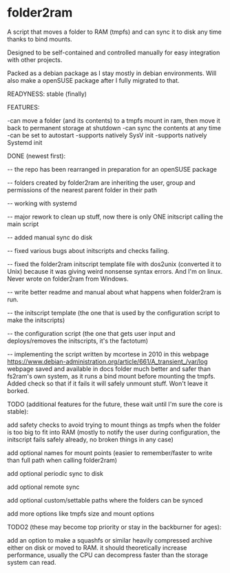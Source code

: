 # folder2ram

A script that moves a folder to RAM (tmpfs) and can sync it to disk any time thanks to bind mounts.

Designed to be self-contained and controlled manually for easy integration with other projects.

Packed as a debian package as I stay mostly in debian environments.
Will also make a openSUSE package after I fully migrated to that.

READYNESS: stable (finally)

FEATURES:

-can move a folder (and its contents) to a tmpfs mount in ram, then move it back to permanent storage at shutdown
-can sync the contents at any time
-can be set to autostart
-supports natively SysV init 
-supports natively Systemd init


DONE (newest first):

-- the repo has been rearranged in preparation for an openSUSE package

-- folders created by folder2ram are inheriting the user, group and permissions of the nearest parent folder in their path

-- working with systemd

-- major rework to clean up stuff, now there is only ONE initscript calling the main script

-- added manual sync do disk

-- fixed various bugs about initscripts and checks failing.

-- fixed the folder2ram initscript template file with dos2unix (converted it to Unix) because it was giving weird nonsense syntax errors. And I'm on linux. Never wrote on folder2ram from Windows.

-- write better readme and manual about what happens when folder2ram is run.

-- the initscript template (the one that is used by the configuration script to make the initscripts)

-- the configuration script (the one that gets user input and deploys/removes the initscripts, it's the factotum)

-- implementing the script written by mcortese in 2010
in this webpage https://www.debian-administration.org/article/661/A_transient_/var/log
webpage saved and available in docs folder
much better and safer than fs2ram's own system, as it runs a bind mount before mounting the tmpfs.
Added check so that if it fails it will safely unmount stuff. Won't leave it borked.







TODO (additional features for the future, these wait until I'm sure the core is stable):

add safety checks to avoid trying to mount things as tmpfs when the folder is too big to fit into RAM
(mostly to notify the user during configuration, the initscript fails safely already, no broken things in any case)

add optional names for mount points (easier to remember/faster to write than full path when calling folder2ram)

add optional periodic sync to disk

add optional remote sync

add optional custom/settable paths where the folders can be synced

add more options like tmpfs size and mount options


TODO2 (these may become top priority or stay in the backburner for ages):

add an option to make a squashfs or similar heavily compressed archive either on disk or moved to RAM. 
it should theoretically increase performance, usually the CPU can decompress faster than the storage system can read.
